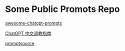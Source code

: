 # Some Public Promots Repo

[awesome-chatgpt-prompts](https://github.com/f/awesome-chatgpt-prompts)

[ChatGPT 中文调教指南](https://github.com/PlexPt/awesome-chatgpt-prompts-zh)

[promptsource](https://github.com/bigscience-workshop/promptsource)
